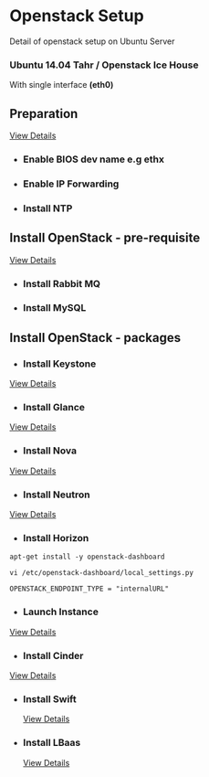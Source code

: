 # Openstack Setup #

Detail of openstack setup on Ubuntu Server

### Ubuntu 14.04 Tahr / Openstack Ice House ###
With single interface **(eth0)**

## Preparation ##
[View Details](doc/01-preparation.md)

* ### Enable BIOS dev name e.g ethx ###

* ### Enable IP Forwarding ###

* ### Install NTP ###

## Install OpenStack - pre-requisite ##
[View Details](doc/02-prerequisite.md)

* ### Install Rabbit MQ ###

* ### Install MySQL ###

## Install OpenStack - packages ##

* ### Install Keystone ###
 [View Details](doc/03-openstack-keystone.md)

* ### Install Glance ###
 [View Details](doc/04-openstack-glance.md)

* ### Install Nova ###
 [View Details](doc/05-openstack-nova.md)

* ### Install Neutron ###
 [View Details](doc/06-openstack-neutron.md)
 
* ### Install Horizon ###

`apt-get install -y openstack-dashboard` 

`vi /etc/openstack-dashboard/local_settings.py`

```
OPENSTACK_ENDPOINT_TYPE = "internalURL"
```
 
* ### Launch Instance ###
 [View Details](doc/07-openstack-instance.md)
 

* ### Install Cinder ###
 [View Details](doc/08-openstack-cinder.md)
 
* ### Install Swift ###
  [View Details](doc/09-openstack-swift.md)
 
* ### Install LBaas ###
  [View Details](doc/10-openstack-lbaas.md)
 